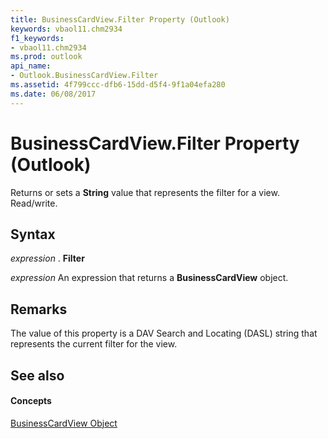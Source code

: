 ```yaml
---
title: BusinessCardView.Filter Property (Outlook)
keywords: vbaol11.chm2934
f1_keywords:
- vbaol11.chm2934
ms.prod: outlook
api_name:
- Outlook.BusinessCardView.Filter
ms.assetid: 4f799ccc-dfb6-15dd-d5f4-9f1a04efa280
ms.date: 06/08/2017
---
```



# BusinessCardView.Filter Property (Outlook)

Returns or sets a  **String** value that represents the filter for a view. Read/write.


## Syntax

 _expression_ . **Filter**

 _expression_ An expression that returns a **BusinessCardView** object.


## Remarks

The value of this property is a DAV Search and Locating (DASL) string that represents the current filter for the view.


## See also


#### Concepts


[BusinessCardView Object](businesscardview-object-outlook.md)

